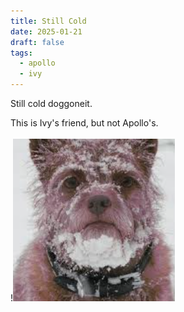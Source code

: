 ```yaml
---
title: Still Cold
date: 2025-01-21
draft: false
tags:
  - apollo
  - ivy
---
```


Still cold doggoneit.

This is Ivy's friend, but not Apollo's.

!![Image Description](/images/Pasted%20image%2020250121093011.png)


